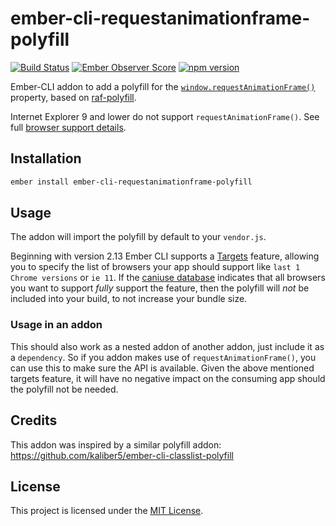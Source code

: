 # ember-cli-requestanimationframe-polyfill

[![Build Status](https://travis-ci.org/miguelcobain/ember-cli-requestanimationframe-polyfill.svg?branch=master)](https://travis-ci.org/miguelcobain/ember-cli-requestanimationframe-polyfill)
[![Ember Observer Score](https://emberobserver.com/badges/ember-cli-requestanimationframe-polyfill.svg)](https://emberobserver.com/addons/ember-cli-requestanimationframe-polyfill)
[![npm version](https://badge.fury.io/js/ember-cli-requestanimationframe-polyfill.svg)](https://badge.fury.io/js/ember-cli-requestanimationframe-polyfill)

Ember-CLI addon to add a polyfill for the [`window.requestAnimationFrame()`](https://developer.mozilla.org/en/docs/Web/API/window/requestAnimationFrame)
property, based on [raf-polyfill](https://github.com/airwave-development/raf-polyfill).

Internet Explorer 9 and lower do not support `requestAnimationFrame()`. 
See full [browser support details](https://caniuse.com/#feat=requestanimationframe).

## Installation

```bash
ember install ember-cli-requestanimationframe-polyfill
```

## Usage

The addon will import the polyfill by default to your `vendor.js`. 

Beginning with version 2.13 Ember CLI supports a [Targets](http://rwjblue.com/2017/04/21/ember-cli-targets/) feature, 
allowing you to specify the list of browsers your app should support like `last 1 Chrome versions` or `ie 11`.
If the [caniuse database](https://caniuse.com/#feat=requestanimationframe) indicates that all browsers you want to support *fully* support the feature, then the 
polyfill will *not* be included into your build, to not increase your bundle size.

### Usage in an addon

This should also work as a nested addon of another addon, just include it as a `dependency`. So if you addon
makes use of `requestAnimationFrame()`, you can use this to make sure the API is available. Given the above mentioned targets feature,
it will have no negative impact on the consuming app should the polyfill not be needed.

## Credits

This addon was inspired by a similar polyfill addon: https://github.com/kaliber5/ember-cli-classlist-polyfill

## License

This project is licensed under the [MIT License](LICENSE.md).
